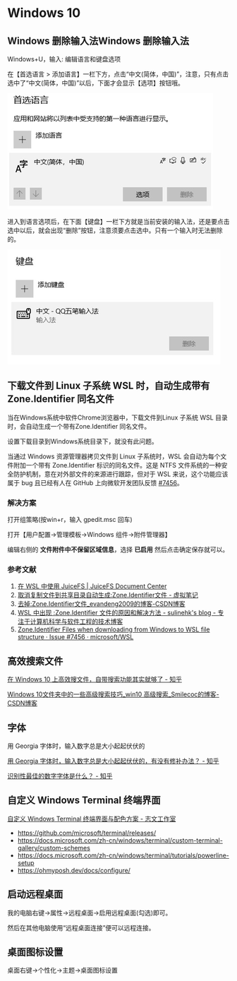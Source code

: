 # Windows 10

## Windows 删除输入法Windows 删除输入法

Windows+U，输入: 编辑语言和键盘选项

在【首选语言 > 添加语言】一栏下方，点击“中文(简体，中国)”，注意，只有点击选中了“中文(简体，中国)”以后，下面才会显示【选项】按钮哦。

![windows10-system-input-method-1.jpg](./img/windows10-system-input-method-1.jpg)

进入到语言选项后，在下面【键盘】一栏下方就是当前安装的输入法，还是要点击选中以后，就会出现“删除”按钮，注意须要点击选中。只有一个输入时无法删除的。

![windows10-system-input-method-2.jpg](./img/windows10-system-input-method-2.jpg)

## 下载文件到 Linux 子系统 WSL 时，自动生成带有 Zone.Identifier 同名文件

当在Windows系统中软件Chrome浏览器中，下载文件到Linux 子系统 WSL 目录时，会自动生成一个带有Zone.Identifier 同名文件。

设置下载目录到Windows系统目录下，就没有此问题。

当通过 Windows 资源管理器拷贝文件到 Linux 子系统时，WSL 会自动为每个文件附加一个带有 Zone.Identifier 标识的同名文件。这是 NTFS 文件系统的一种安全防护机制，意在对外部文件的来源进行跟踪，但对于 WSL 来说，这个功能应该属于 bug 且已经有人在 GitHub 上向微软开发团队反馈 [#7456](https://github.com/microsoft/WSL/issues/7456)。

### 解决方案

打开组策略(按win+r，输入 gpedit.msc 回车)

打开【用户配置->管理模板->Windows 组件->附件管理器】

编辑右侧的 **文件附件中不保留区域信息**，选择 **已启用** 然后点击确定保存就可以。

### 参考文献

1. [在 WSL 中使用 JuiceFS | JuiceFS Document Center](https://juicefs.com/docs/zh/community/tutorials/juicefs_on_wsl/)
2. [取消复制文件到共享目录自动生成:Zone.Identifier文件 - 虚拟笔记](https://www.notevm.com/a/6232.html)
3. [去掉:Zone.Identifier文件_evandeng2009的博客-CSDN博客](https://blog.csdn.net/evandeng2009/article/details/52354991)
4. [WSL 中出现 :Zone.Identifier 文件的原因和解决方法 - sulinehk's blog - 专注于计算机科学与软件工程的技术博客](https://www.sulinehk.com/post/reasons-and-solutions-for-the-zone.identifier-file-appearing-in-wsl/)
5. [Zone.Identifier Files when downloading from Windows to WSL file structure · Issue #7456 · microsoft/WSL](https://github.com/microsoft/WSL/issues/7456)

## 高效搜索文件

[在 Windows 10 上高效搜文件，自带搜索功能其实就够了 - 知乎](https://zhuanlan.zhihu.com/p/75821635)

[Windows 10文件夹中的一些高级搜索技巧_win10 高级搜索_Smilecoc的博客-CSDN博客](https://blog.csdn.net/qq_42692386/article/details/120044702)

## 字体

用 Georgia 字体时，输入数字总是大小起起伏伏的

[用 Georgia 字体时，输入数字总是大小起起伏伏的，有没有修补办法？ - 知乎](https://www.zhihu.com/question/19833330)

[识别性最佳的数字字体是什么？ - 知乎](https://www.zhihu.com/question/28406652)

## 自定义 Windows Terminal 终端界面

[自定义 Windows Terminal 终端界面与配色方案 - 志文工作室](https://lzw.me/a/windows-terminal-custom.html)

- https://github.com/microsoft/terminal/releases/
- https://docs.microsoft.com/zh-cn/windows/terminal/custom-terminal-gallery/custom-schemes
- https://docs.microsoft.com/zh-cn/windows/terminal/tutorials/powerline-setup
- https://ohmyposh.dev/docs/configure/

## 启动远程桌面

我的电脑右键->属性->远程桌面->启用远程桌面(勾选)即可。

然后在其他电脑使用“远程桌面连接”便可以远程连接。

## 桌面图标设置

桌面右键->个性化->主题->桌面图标设置
